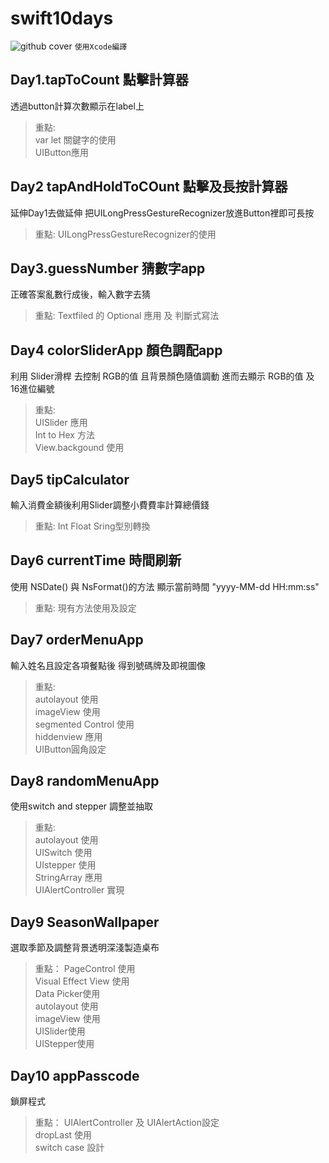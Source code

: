 # swift10days
![github cover](https://user-images.githubusercontent.com/74231280/163137867-d8497df7-0d5a-44d1-949e-6adac8f72a94.png)
` 使用Xcode編譯 `  

## Day1.tapToCount 點擊計算器
透過button計算次數顯示在label上

> 重點:  
> var let 關鍵字的使用  
> UIButton應用


## Day2 tapAndHoldToCOunt 點擊及長按計算器
延伸Day1去做延伸
把UILongPressGestureRecognizer放進Button裡即可長按

> 重點:
UILongPressGestureRecognizer的使用

## Day3.guessNumber 猜數字app
正確答案亂數行成後，輸入數字去猜

> 重點:
Textfiled 的 Optional 應用 及 判斷式寫法

## Day4 colorSliderApp 顏色調配app
利用 Slider滑桿 去控制 RGB的值 且背景顏色隨值調動 
進而去顯示 RGB的值 及 16進位編號

> 重點:  
> UISlider 應用  
> Int to Hex 方法  
> View.backgound 使用  

## Day5 tipCalculator
輸入消費金額後利用Slider調整小費費率計算總價錢

> 重點:
> Int Float Sring型別轉換

## Day6 currentTime 時間刷新
使用 NSDate() 與 NsFormat()的方法 顯示當前時間 "yyyy-MM-dd HH:mm:ss"

> 重點:
現有方法使用及設定

## Day7 orderMenuApp
輸入姓名且設定各項餐點後 得到號碼牌及即視圖像

> 重點:  
> autolayout 使用  
> imageView 使用  
> segmented Control 使用  
> hiddenview 應用  
> UIButton圓角設定  

## Day8 randomMenuApp
使用switch and stepper 調整並抽取

> 重點:  
> autolayout 使用  
> UISwitch 使用  
> UIstepper 使用  
> StringArray 應用  
> UIAlertController 實現

## Day9 SeasonWallpaper
選取季節及調整背景透明深淺製造桌布

> 重點：
> PageControl 使用  
> Visual Effect View  使用  
> Data Picker使用  
> autolayout 使用   
> imageView 使用   
> UISlider使用  
> UIStepper使用

## Day10 appPasscode
鎖屏程式

> 重點：
> UIAlertController 及 UIAlertAction設定  
> dropLast 使用  
> switch case 設計  
> 
